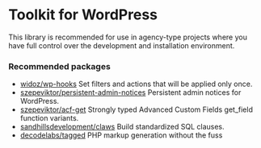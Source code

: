 # Toolkit for WordPress

This library is recommended for use in agency-type projects
where you have full control over the development and installation environment.

### Recommended packages

- [widoz/wp-hooks](https://github.com/widoz/wp-hooks)
  Set filters and actions that will be applied only once.
- [szepeviktor/persistent-admin-notices](https://github.com/szepeviktor/wordpress-persistent-admin-notices)
  Persistent admin notices for WordPress.
- [szepeviktor/acf-get](https://github.com/szepeviktor/acf-get)
  Strongly typed Advanced Custom Fields get_field function variants.
- [sandhillsdevelopment/claws](https://github.com/sandhillsdevelopment/claws)
  Build standardized SQL clauses.
- [decodelabs/tagged](https://github.com/decodelabs/tagged)
  PHP markup generation without the fuss
